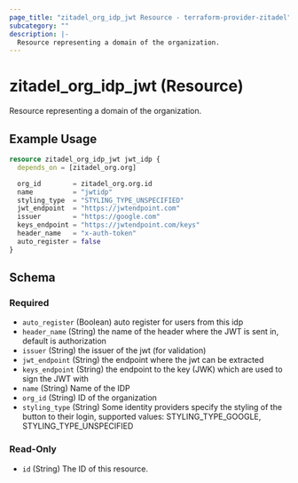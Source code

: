 ```yaml
---
page_title: "zitadel_org_idp_jwt Resource - terraform-provider-zitadel"
subcategory: ""
description: |-
  Resource representing a domain of the organization.
---
```


# zitadel_org_idp_jwt (Resource)

Resource representing a domain of the organization.

## Example Usage

```terraform
resource zitadel_org_idp_jwt jwt_idp {
  depends_on = [zitadel_org.org]

  org_id        = zitadel_org.org.id
  name          = "jwtidp"
  styling_type  = "STYLING_TYPE_UNSPECIFIED"
  jwt_endpoint  = "https://jwtendpoint.com"
  issuer        = "https://google.com"
  keys_endpoint = "https://jwtendpoint.com/keys"
  header_name   = "x-auth-token"
  auto_register = false
}
```

<!-- schema generated by tfplugindocs -->
## Schema

### Required

- `auto_register` (Boolean) auto register for users from this idp
- `header_name` (String) the name of the header where the JWT is sent in, default is authorization
- `issuer` (String) the issuer of the jwt (for validation)
- `jwt_endpoint` (String) the endpoint where the jwt can be extracted
- `keys_endpoint` (String) the endpoint to the key (JWK) which are used to sign the JWT with
- `name` (String) Name of the IDP
- `org_id` (String) ID of the organization
- `styling_type` (String) Some identity providers specify the styling of the button to their login, supported values: STYLING_TYPE_GOOGLE, STYLING_TYPE_UNSPECIFIED

### Read-Only

- `id` (String) The ID of this resource.